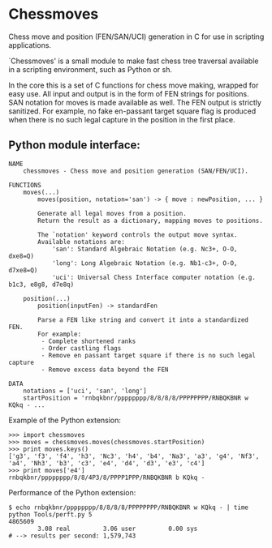 Chessmoves
==========
Chess move and position (FEN/SAN/UCI) generation in C for use in scripting
applications.

`Chessmoves' is a small module to make fast chess tree traversal available in a
scripting environment, such as Python or sh.

In the core this is a set of C functions for chess move making, wrapped for
easy use. All input and output is in the form of FEN strings for positions.
SAN notation for moves is made available as well. The FEN output is strictly
sanitized. For example, no fake en-passant target square flag is produced
when there is no such legal capture in the position in the first place.

Python module interface:
------------------------

```
NAME
    chessmoves - Chess move and position generation (SAN/FEN/UCI).

FUNCTIONS
    moves(...)
        moves(position, notation='san') -> { move : newPosition, ... }
        
        Generate all legal moves from a position.
        Return the result as a dictionary, mapping moves to positions.
        
        The `notation' keyword controls the output move syntax.
        Available notations are:
            'san': Standard Algebraic Notation (e.g. Nc3+, O-O, dxe8=Q)
            'long': Long Algebraic Notation (e.g. Nb1-c3+, O-O, d7xe8=Q)
            'uci': Universal Chess Interface computer notation (e.g. b1c3, e8g8, d7e8q)
    
    position(...)
        position(inputFen) -> standardFen
        
        Parse a FEN like string and convert it into a standardized FEN.
        For example:
         - Complete shortened ranks
         - Order castling flags
         - Remove en passant target square if there is no such legal capture
         - Remove excess data beyond the FEN

DATA
    notations = ['uci', 'san', 'long']
    startPosition = 'rnbqkbnr/pppppppp/8/8/8/8/PPPPPPPP/RNBQKBNR w KQkq - ...
```

Example of the Python extension:
```
>>> import chessmoves
>>> moves = chessmoves.moves(chessmoves.startPosition)
>>> print moves.keys()
['g3', 'f3', 'f4', 'h3', 'Nc3', 'h4', 'b4', 'Na3', 'a3', 'g4', 'Nf3', 'a4', 'Nh3', 'b3', 'c3', 'e4', 'd4', 'd3', 'e3', 'c4']
>>> print moves['e4']
rnbqkbnr/pppppppp/8/8/4P3/8/PPPP1PPP/RNBQKBNR b KQkq -
```
Performance of the Python extension:
```
$ echo rnbqkbnr/pppppppp/8/8/8/8/PPPPPPPP/RNBQKBNR w KQkq - | time python Tools/perft.py 5
4865609
        3.08 real         3.06 user         0.00 sys
# --> results per second: 1,579,743
```
